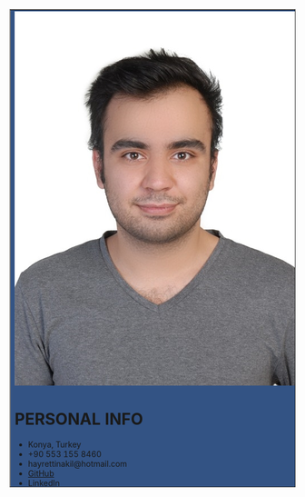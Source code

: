 
<!DOCTYPE html>
<html lang="en">
<head>
    <meta charset="UTF-8">
    <meta http-equiv="X-UA-Compatible" content="IE=edge">
    <meta name="viewport" content="width=device-width, initial-scale=1.0">
    <title>Hayrettin Akıl CV</title>
    <link rel="stylesheet" type ="text/css" href="style.css">
    <link rel="preconnect" href="https://fonts.googleapis.com">
<link rel="preconnect" href="https://fonts.gstatic.com" crossorigin>
<link href="https://fonts.googleapis.com/css2?family=Aldrich&display=swap" rel="stylesheet">
    </head>
<body>
    <table border=" 1px" bgcolor="white" height = 842px width = 595px>
        <td bgcolor = #335384  width = 200px>
            <div class="foto-div">
                <img class="foto"src="images/portre.jpeg" alt="">
            </div>
            <h1 id="hper" >
                PERSONAL INFO
            </h1>
            <ul id="ul1">
                <li class="left-list"> Konya, Turkey</li>
                <li class="left-list" >+90 553 155 8460</li>
                <li class="left-list">hayrettinakil@hotmail.com</li>
                <li class="left-list"> <a id= "linkWhite" href= "https://github.com/PSHamke" target = _blank > GitHub </a> </li>
                <li class="left-list"> <a id= "linkWhite" href= "https://www.linkedin.com/in/hayrettin-ak%C4%B1l-2b6064209/" target = _blank>LinkedIn</a> </li>
            </ul>
            
            <h1 id="hper2">
            SKILLS
        </h1>
            <ul id="ul1">
                <li class="left-list">Googling</li>
                <li class="left-list">Project Management</li>
                <li class="left-list">Data Structure</li>
                <li class="left-list">OOP</li>
                <li class="left-list">Reverse Engineering</li>
                <li class="left-list">C/C++</li>
                <li class="left-list">Java</li>
                <li class="left-list">Assembly</li>
                <li class="left-list">Python</li>
                <li class="left-list">PL-SQL</li>
                <li class="left-list">Linux</li>
            </ul>
            <h1 id="hper2">
                TOOLS
            </h1>
            <ul id="ul1">

                <li class="left-list">Unity</li>
                <li class="left-list">IDA PRO</li>
                <li class="left-list">SQL Developer</li>
            </ul>
            <h1 id="hper2">
                LANGUAGES
            </h1>
            <ul id="ul1">
                <li class="left-list"> English C1 <a id= "linkWhite" href="https://firebasestorage.googleapis.com/v0/b/hamketest.appspot.com/o/results%20(1).pdf?alt=media&token=50b73b5c-e358-4100-987a-8956fd518b25" target = _blank>Certificate</a></li>
                <li class="left-list">Portuguese A2</li>
            </ul>
            <h1 id="hper2">
                AWARDS
            </h1>
            <ul id="ul1">
                <li class="left-list">Teknofest 2021 Best Presentation Award</li>
                <li class="left-list">2019-2020 2021-2022 
                    High Honour Student at KFAU</li>
                </ul>
            
        </td>
        <td>
            <h1 id="name"> HAYRETTİN AKIL</h1>
            <h1 id="profession">SOFTWARE DEVELOPER</h1>
            <p id="p1">Inquisitive, energetic computer science student skilled in teamwork, with a strong foundation in reverse engineering, programming logic, and cross-platform coding. 2+ years Teknofest experience in Cloud-Based Agriculture Robot and Unmanned Aerial Vehicles. Internship at an Anadolu Birlik Holding department of Information Technologies.
            </p>
            <h1 id="hcon">PROJECTS</h1>
            <h1 id="hproj">MMORPG Server Side Development / C++</h1>
            <h1 id="hproj2">Freelance | 2019 - Present</h1>
            <ul class="right-list"><li class="right-list">Hackguard, Auto-ban System, Two-Factor-Authorization, MySQL, Upper Communication, Client-Server Communication, Sphinx Algorithm, Z-Lib, Win-Socket2, Win API.
            </li></ul>
            <h1 id="hproj">Fenobot Artifical Intelligence Robot / Python</h1>
            <h1 id="hproj2">Freelance | 2022 - Present</h1>
            <ul class="right-list"><li class="right-list">Firebase Real-Time Database, Firebase Storage, Firebase Cloud Messaging Notification, Jetson Nano, Path Finding, QR Reader, Data Analysis, Asynchronous Programming, Computer Vision, Arduino Serial Communication, Linux Administration, Integrate Tensorflow model to C programming protocols.
            </li></ul>
            <h1 id="hproj">External Game DLL Development / C++ ASM</h1>
            <h1 id="hproj2">Freelance | 2020 - Present</h1>
            <ul class="right-list"><li class="right-list">Mid-Function Hooking, VMT Class Wrapper, Detouring, Multi-Threading, Signature Scanner, OOP, MinHook, 3D Render, Encrypted File Process, Function Redirect, Logging, D3D9.
            </li></ul>
            <h1 id="hproj">Crimson Platformer / C#</h1>
            <h1 id="hproj2">Freelance | 2022 - Present</h1>
            <ul class="right-list"><li class="right-list">Unity, 3. Person Angle, Shadowing, Custom Physics, Splash Screen, Collision Touch Physics, Animations, Custom Textures and Models.
            </li></ul> 
            <h1 id="hcon">EDUCATION</h1> 
            <h1 id="hedu">Konya Food And Agriculture University (Computer Science)</h1>
            <h1 id="hproj2">3rd GRADE STUDENT | 2018 - 2023 &emsp; GPA: 3.75/4.00</h1>
            <h1 id="hedu">Instituto Politécnico da Guarda (Computer Science)</h1>
            <h1 id="hproj2">Erasmus+ STUDENT | 2021 - 2022</h1>
            <h1 id="hcon">COMPETITIONS AND CERTIFICATIONS</h1>
            <h1 id="hproj"><h1 id="hproj">Teknofest Agricultural Competition</h1>
            <h1 id="hproj2"> Python Developer / Linux Administration | 2020 - 2021</h1>
            <h1 id="hproj">Teknofest International Unmanned Aerial Vehicles Competition</h1>
            <h1 id="hproj2"> Python  Developer / Linux Administration | 2020 - 2022</h1>
            <h1 id="hproj">WebSummit 2021 Lisboa / Portugal</h1>
            <h1 id="hproj2"> Computer Science Voluntueer  | 2021 <a href="https://firebasestorage.googleapis.com/v0/b/hamketest.appspot.com/o/IMG_20220321_0002.pdf?alt=media&token=569a47bf-940b-4001-afc9-4d6220b4446a">Certificate</a></h1>
        </td>
    </table>
</body>
</html>
